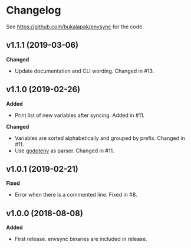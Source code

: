 # Changelog

See <https://github.com/bukalapak/envsync> for the code.

## v1.1.1 (2019-03-06)

**Changed**
- Update documentation and CLI wording. Changed in #13.

## v1.1.0 (2019-02-26)

**Added**
- Print list of new variables after syncing. Added in #11.

**Changed**
- Variables are sorted alphabetically and grouped by prefix. Changed in #11.
- Use [godotenv](https://github.com/joho/godotenv) as parser. Changed in #11.

## v1.0.1 (2019-02-21)

**Fixed**
- Error when there is a commented line. Fixed in #8.

## v1.0.0 (2018-08-08)

**Added**
- First release. envsync binaries are included in release.
